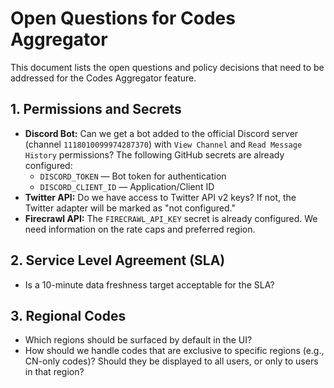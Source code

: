 # Open Questions for Codes Aggregator

This document lists the open questions and policy decisions that need to be addressed for the Codes Aggregator feature.

## 1. Permissions and Secrets

*   **Discord Bot:** Can we get a bot added to the official Discord server (channel `1118010099974287370`) with `View Channel` and `Read Message History` permissions? The following GitHub secrets are already configured:
    *   `DISCORD_TOKEN` — Bot token for authentication
    *   `DISCORD_CLIENT_ID` — Application/Client ID
*   **Twitter API:** Do we have access to Twitter API v2 keys? If not, the Twitter adapter will be marked as "not configured."
*   **Firecrawl API:** The `FIRECRAWL_API_KEY` secret is already configured. We need information on the rate caps and preferred region.

## 2. Service Level Agreement (SLA)

*   Is a 10-minute data freshness target acceptable for the SLA?

## 3. Regional Codes

*   Which regions should be surfaced by default in the UI?
*   How should we handle codes that are exclusive to specific regions (e.g., CN-only codes)? Should they be displayed to all users, or only to users in that region?
